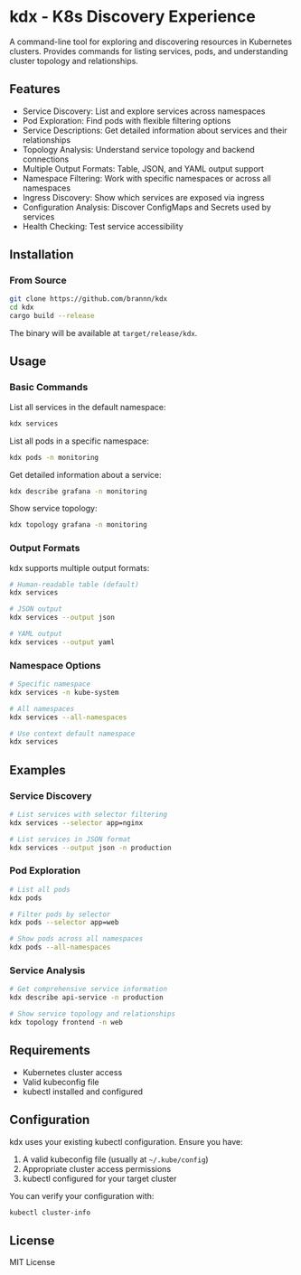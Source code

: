 # kdx - K8s Discovery Experience

A command-line tool for exploring and discovering resources in Kubernetes clusters. Provides commands for listing services, pods, and understanding cluster topology and relationships.

## Features

- Service Discovery: List and explore services across namespaces
- Pod Exploration: Find pods with flexible filtering options
- Service Descriptions: Get detailed information about services and their relationships
- Topology Analysis: Understand service topology and backend connections
- Multiple Output Formats: Table, JSON, and YAML output support
- Namespace Filtering: Work with specific namespaces or across all namespaces
- Ingress Discovery: Show which services are exposed via ingress
- Configuration Analysis: Discover ConfigMaps and Secrets used by services
- Health Checking: Test service accessibility

## Installation

### From Source

```bash
git clone https://github.com/brannn/kdx
cd kdx
cargo build --release
```

The binary will be available at `target/release/kdx`.

## Usage

### Basic Commands

List all services in the default namespace:
```bash
kdx services
```

List all pods in a specific namespace:
```bash
kdx pods -n monitoring
```

Get detailed information about a service:
```bash
kdx describe grafana -n monitoring
```

Show service topology:
```bash
kdx topology grafana -n monitoring
```

### Output Formats

kdx supports multiple output formats:

```bash
# Human-readable table (default)
kdx services

# JSON output
kdx services --output json

# YAML output
kdx services --output yaml
```

### Namespace Options

```bash
# Specific namespace
kdx services -n kube-system

# All namespaces
kdx services --all-namespaces

# Use context default namespace
kdx services
```

## Examples

### Service Discovery

```bash
# List services with selector filtering
kdx services --selector app=nginx

# List services in JSON format
kdx services --output json -n production
```

### Pod Exploration

```bash
# List all pods
kdx pods

# Filter pods by selector
kdx pods --selector app=web

# Show pods across all namespaces
kdx pods --all-namespaces
```

### Service Analysis

```bash
# Get comprehensive service information
kdx describe api-service -n production

# Show service topology and relationships
kdx topology frontend -n web
```

## Requirements

- Kubernetes cluster access
- Valid kubeconfig file
- kubectl installed and configured

## Configuration

kdx uses your existing kubectl configuration. Ensure you have:

1. A valid kubeconfig file (usually at `~/.kube/config`)
2. Appropriate cluster access permissions
3. kubectl configured for your target cluster

You can verify your configuration with:
```bash
kubectl cluster-info
```

## License

MIT License
